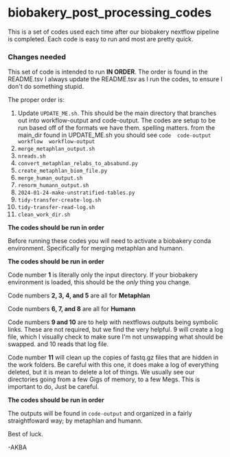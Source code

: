 # biobakery_post_processing_codes

This is a set of codes used each time after our biobakery nextflow pipeline is completed. Each code is easy to run and most are pretty quick.

### Changes needed

This set of code is intended to run **IN ORDER**.  The order is found in the README.tsv  I always update the README.tsv as I run the codes, to ensure I don't do something stupid.

The proper order is:
1. Update `UPDATE_ME.sh`.  This should be the main directory that branches out into workflow-output and code-output.    The codes are setup to be run based off of the formats we have them. spelling matters.  from the main_dir found in UPDATE_ME.sh you should see `code  code-output  workflow  workflow-output`
2. `merge_metaphlan_output.sh`
3. `nreads.sh`
4. `convert_metaphlan_relabs_to_absabund.py`
5. `create_metaphlan_biom_file.py`
6. `merge_human_output.sh`
7. `renorm_humann_output.sh`
8. `2024-01-24-make-unstratified-tables.py`
9. `tidy-transfer-create-log.sh`
10. `tidy-transfer-read-log.sh`
11. `clean_work_dir.sh`

**The codes should be run in order**

Before running these codes you will need to activate a biobakery conda environment.  Specifically for merging metaphlan and humann.

**The codes should be run in order**

Code number **1** is literally only the input directory.  If your biobakery environment is loaded, this should be the *only* thing you change. 

Code numbers **2, 3, 4, and 5** are all for **Metaphlan**

Code numbers **6, 7, and 8** are all for **Humann**

Code numbers **9 and 10** are to help with nextflows outputs being symbolic links.  These are not required, but we find the very helpful.  9 will create a log file, which I visually check to make sure I'm not unswapping what should be swapped. and 10 reads that log file.

Code number **11** will clean up the copies of fastq.gz files that are hidden in the work folders.  Be careful with this one, it does make a log of everything deleted, but it is mean to delete a lot of things. We usually see our directories going from a few Gigs of memory, to a few Megs.  This is important to do, Just be careful.

**The codes should be run in order**


The outputs will be found in `code-output` and organized in a fairly straightfoward way; by metaphlan and humann. 

Best of luck.

-AKBA
